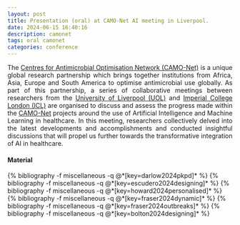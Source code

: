 ```yaml
---
layout: post
title: Presentation (oral) at CAMO-Net AI meeting in Liverpool.
date: 2024-06-15 16:40:16
description: camonet
tags: oral camonet
categories: conference
---
```


<p align="justify">
    The <a href="https://bahp.github.io/portfolio-academic/projects/camonet/">Centres for Antimicrobial Optimisation Network (CAMO-Net)</a> 
    is a unique global research partnership which brings together institutions from Africa, Asia, 
    Europe and South America to optimise antimicrobial use globally. As part of this partnership, a 
    series of collaborative meetings between researchers from the 
    <a href="https://www.liverpool.ac.uk/">University of Liverpool (UOL)</a> and 
    <a href="https://www.imperial.ac.uk/">Imperial College London (ICL)</a> are organised to discuss 
    and assess the progress made within the 
    <a href="https://bahp.github.io/portfolio-academic/projects/camonet/">CAMO-Net</a> projects 
    around the use of Artificial Intelligence and Machine Learning in healthcare. In this meeting, 
    researchers collectively delved into the latest developments and accomplishments and conducted 
    insightful discussions that will propel us further towards the transformative integration of AI 
    in healthcare. 
</p>


#### Material

<!-- Summaries generated with www.summarize.tech -->

<div class="publications">
   {% bibliography -f miscellaneous -q @*[key=darlow2024pkpd]* %}
   {% bibliography -f miscellaneous -q @*[key=escudero2024designing]* %}
   {% bibliography -f miscellaneous -q @*[key=howard2024personalised]* %}
   {% bibliography -f miscellaneous -q @*[key=fraser2024dynamic]* %}
   {% bibliography -f miscellaneous -q @*[key=fraser2024outbreaks]* %}
   {% bibliography -f miscellaneous -q @*[key=bolton2024designing]* %}
</div>